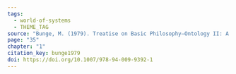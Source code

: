 ```yaml
---
tags:
  - world-of-systems
  - THEME_TAG
source: "Bunge, M. (1979). Treatise on Basic Philosophy—Ontology II: A World of Systems. Springer Netherlands."
page: "35"
chapter: "1"
citation_key: bunge1979
doi: https://doi.org/10.1007/978-94-009-9392-1
---
```


